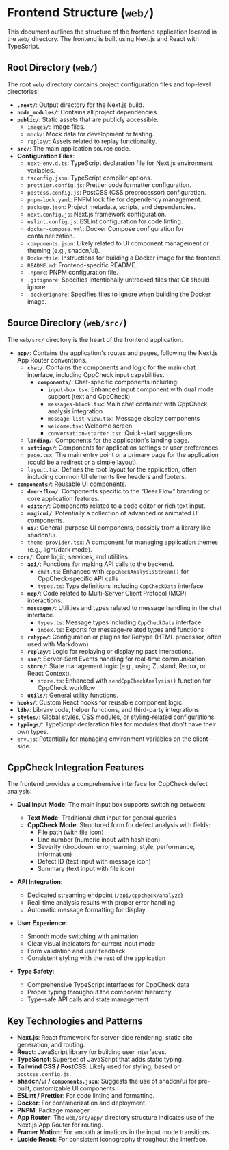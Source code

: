 # Frontend Structure (`web/`)

This document outlines the structure of the frontend application located in the `web/` directory. The frontend is built using Next.js and React with TypeScript.

## Root Directory (`web/`)

The root `web/` directory contains project configuration files and top-level directories:

*   **`.next/`**: Output directory for the Next.js build.
*   **`node_modules/`**: Contains all project dependencies.
*   **`public/`**: Static assets that are publicly accessible.
    *   `images/`: Image files.
    *   `mock/`: Mock data for development or testing.
    *   `replay/`: Assets related to replay functionality.
*   **`src/`**: The main application source code.
*   **Configuration Files**:
    *   `next-env.d.ts`: TypeScript declaration file for Next.js environment variables.
    *   `tsconfig.json`: TypeScript compiler options.
    *   `prettier.config.js`: Prettier code formatter configuration.
    *   `postcss.config.js`: PostCSS (CSS preprocessor) configuration.
    *   `pnpm-lock.yaml`: PNPM lock file for dependency management.
    *   `package.json`: Project metadata, scripts, and dependencies.
    *   `next.config.js`: Next.js framework configuration.
    *   `eslint.config.js`: ESLint configuration for code linting.
    *   `docker-compose.yml`: Docker Compose configuration for containerization.
    *   `components.json`: Likely related to UI component management or theming (e.g., shadcn/ui).
    *   `Dockerfile`: Instructions for building a Docker image for the frontend.
    *   `README.md`: Frontend-specific README.
    *   `.npmrc`: PNPM configuration file.
    *   `.gitignore`: Specifies intentionally untracked files that Git should ignore.
    *   `.dockerignore`: Specifies files to ignore when building the Docker image.

## Source Directory (`web/src/`)

The `web/src/` directory is the heart of the frontend application.

*   **`app/`**: Contains the application's routes and pages, following the Next.js App Router conventions.
    *   **`chat/`**: Contains the components and logic for the main chat interface, including CppCheck input capabilities.
        *   **`components/`**: Chat-specific components including:
            *   `input-box.tsx`: Enhanced input component with dual mode support (text and CppCheck)
            *   `messages-block.tsx`: Main chat container with CppCheck analysis integration
            *   `message-list-view.tsx`: Message display components
            *   `welcome.tsx`: Welcome screen
            *   `conversation-starter.tsx`: Quick-start suggestions
    *   **`landing/`**: Components for the application's landing page.
    *   **`settings/`**: Components for application settings or user preferences.
    *   `page.tsx`: The main entry point or a primary page for the application (could be a redirect or a simple layout).
    *   `layout.tsx`: Defines the root layout for the application, often including common UI elements like headers and footers.
*   **`components/`**: Reusable UI components.
    *   **`deer-flow/`**: Components specific to the "Deer Flow" branding or core application features.
    *   **`editor/`**: Components related to a code editor or rich text input.
    *   **`magicui/`**: Potentially a collection of advanced or animated UI components.
    *   **`ui/`**: General-purpose UI components, possibly from a library like shadcn/ui.
    *   `theme-provider.tsx`: A component for managing application themes (e.g., light/dark mode).
*   **`core/`**: Core logic, services, and utilities.
    *   **`api/`**: Functions for making API calls to the backend.
        *   `chat.ts`: Enhanced with `cppCheckAnalysisStream()` for CppCheck-specific API calls
        *   `types.ts`: Type definitions including `CppCheckData` interface
    *   **`mcp/`**: Code related to Multi-Server Client Protocol (MCP) interactions.
    *   **`messages/`**: Utilities and types related to message handling in the chat interface.
        *   `types.ts`: Message types including `CppCheckData` interface
        *   `index.ts`: Exports for message-related types and functions
    *   **`rehype/`**: Configuration or plugins for Rehype (HTML processor, often used with Markdown).
    *   **`replay/`**: Logic for replaying or displaying past interactions.
    *   **`sse/`**: Server-Sent Events handling for real-time communication.
    *   **`store/`**: State management logic (e.g., using Zustand, Redux, or React Context).
        *   `store.ts`: Enhanced with `sendCppCheckAnalysis()` function for CppCheck workflow
    *   **`utils/`**: General utility functions.
*   **`hooks/`**: Custom React hooks for reusable component logic.
*   **`lib/`**: Library code, helper functions, and third-party integrations.
*   **`styles/`**: Global styles, CSS modules, or styling-related configurations.
*   **`typings/`**: TypeScript declaration files for modules that don't have their own types.
*   `env.js`: Potentially for managing environment variables on the client-side.

## CppCheck Integration Features

The frontend provides a comprehensive interface for CppCheck defect analysis:

*   **Dual Input Mode**: The main input box supports switching between:
    *   **Text Mode**: Traditional chat input for general queries
    *   **CppCheck Mode**: Structured form for defect analysis with fields:
        *   File path (with file icon)
        *   Line number (numeric input with hash icon)
        *   Severity (dropdown: error, warning, style, performance, information)
        *   Defect ID (text input with message icon)
        *   Summary (text input with file icon)

*   **API Integration**: 
    *   Dedicated streaming endpoint (`/api/cppcheck/analyze`)
    *   Real-time analysis results with proper error handling
    *   Automatic message formatting for display

*   **User Experience**:
    *   Smooth mode switching with animation
    *   Clear visual indicators for current input mode
    *   Form validation and user feedback
    *   Consistent styling with the rest of the application

*   **Type Safety**: 
    *   Comprehensive TypeScript interfaces for CppCheck data
    *   Proper typing throughout the component hierarchy
    *   Type-safe API calls and state management

## Key Technologies and Patterns

*   **Next.js**: React framework for server-side rendering, static site generation, and routing.
*   **React**: JavaScript library for building user interfaces.
*   **TypeScript**: Superset of JavaScript that adds static typing.
*   **Tailwind CSS / PostCSS**: Likely used for styling, based on `postcss.config.js`.
*   **shadcn/ui / `components.json`**: Suggests the use of shadcn/ui for pre-built, customizable UI components.
*   **ESLint / Prettier**: For code linting and formatting.
*   **Docker**: For containerization and deployment.
*   **PNPM**: Package manager.
*   **App Router**: The `web/src/app/` directory structure indicates use of the Next.js App Router for routing.
*   **Framer Motion**: For smooth animations in the input mode transitions.
*   **Lucide React**: For consistent iconography throughout the interface. 